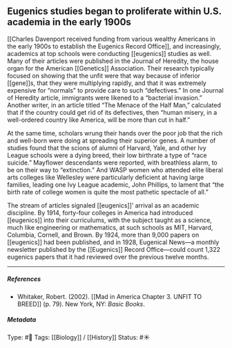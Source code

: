 ## Eugenics studies began to proliferate within U.S. academia in the early 1900s # 

[[Charles Davenport received funding from various wealthy Americans in the early 1900s to establish the Eugenics Record Office]], and increasingly, academics at top schools were conducting [[eugenics]] studies as well. Many of their articles were published in the Journal of Heredity, the house organ for the American [[Genetics]] Association. Their research typically focused on showing that the unfit were that way because of inferior [[gene]]s, that they were multiplying rapidly, and that it was extremely expensive for “normals” to provide care to such “defectives.” In one Journal of Heredity article, immigrants were likened to a “bacterial invasion.” Another writer, in an article titled “The Menace of the Half Man,” calculated that if the country could get rid of its defectives, then “human misery, in a well-ordered country like America, will be more than cut in half.” 

At the same time, scholars wrung their hands over the poor job that the rich and well-born were doing at spreading their superior genes. A number of studies found that the scions of alumni of Harvard, Yale, and other Ivy League schools were a dying breed, their low birthrate a type of “race suicide.” Mayflower descendants were reported, with breathless alarm, to be on their way to “extinction.” And WASP women who attended elite liberal arts colleges like Wellesley were particularly deficient at having large families, leading one Ivy League academic, John Phillips, to lament that “the birth rate of college women is quite the most pathetic spectacle of all.”

The stream of articles signaled [[eugenics]]’ arrival as an academic discipline. By 1914, forty-four colleges in America had introduced [[eugenics]] into their curriculums, with the subject taught as a science, much like engineering or mathematics, at such schools as MIT, Harvard, Columbia, Cornell, and Brown. By 1924, more than 9,000 papers on [[eugenics]] had been published, and in 1928, Eugenical News—a monthly newsletter published by the [[Eugenics]] Record Office—could count 1,322 eugenics papers that it had reviewed over the previous twelve months. 

___

##### References

- Whitaker, Robert. (2002). [[Mad in America Chapter 3. UNFIT TO BREED]] (p. 79). New York, NY: _Basic Books_.

##### Metadata

Type: #🔴 
Tags: [[Biology]] / [[History]] 
Status: #☀️ 